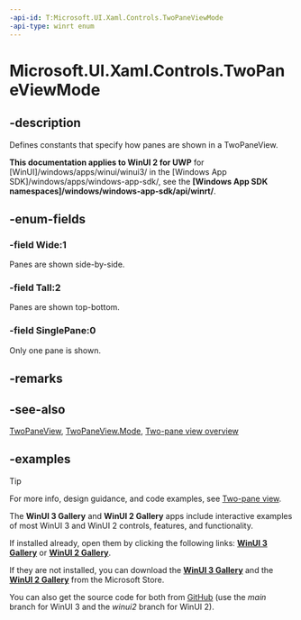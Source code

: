 ```yaml
---
-api-id: T:Microsoft.UI.Xaml.Controls.TwoPaneViewMode
-api-type: winrt enum
---
```


<!-- Enumeration syntax.
public enum TwoPaneViewMode : int 
-->

# Microsoft.UI.Xaml.Controls.TwoPaneViewMode

## -description

Defines constants that specify how panes are shown in a TwoPaneView.

**This documentation applies to WinUI 2 for UWP** for [WinUI]/windows/apps/winui/winui3/ in the [Windows App SDK]/windows/apps/windows-app-sdk/, see the **[Windows App SDK namespaces]/windows/windows-app-sdk/api/winrt/**.

## -enum-fields

### -field Wide:1

Panes are shown side-by-side.

### -field Tall:2

Panes are shown top-bottom.

### -field SinglePane:0

Only one pane is shown.

## -remarks

## -see-also

[TwoPaneView](twopaneview.md), [TwoPaneView.Mode](twopaneview_mode.md), [Two-pane view overview](/windows/apps/design/controls/two-pane-view)

## -examples

> [!TIP]
> For more info, design guidance, and code examples, see [Two-pane view](/windows/apps/design/controls/two-pane-view).
>
> The **WinUI 3 Gallery** and **WinUI 2 Gallery** apps include interactive examples of most WinUI 3 and WinUI 2 controls, features, and functionality.
>
> If installed already, open them by clicking the following links: [**WinUI 3 Gallery**](winui3gallery:) or [**WinUI 2 Gallery**](winui2gallery:).
>
> If they are not installed, you can download the [**WinUI 3 Gallery**](https://www.microsoft.com/store/productId/9P3JFPWWDZRC) and the [**WinUI 2 Gallery**](https://www.microsoft.com/store/productId/9MSVH128X2ZT) from the Microsoft Store.
>
> You can also get the source code for both from [GitHub](https://github.com/Microsoft/WinUI-Gallery) (use the *main* branch for WinUI 3 and the *winui2* branch for WinUI 2).
